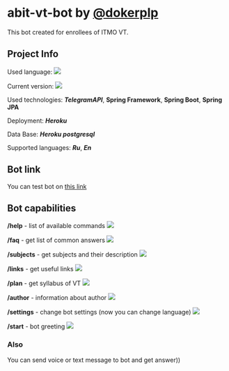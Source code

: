 # abit-vt-bot by [@dokerplp](https://github.com/dokerplp)

This bot created for enrollees of ITMO VT.

## Project Info

Used language: ![](https://img.shields.io/github/languages/top/dokerplp/abit-vt-bot?color=gree&style=flat-square)

Current version: ![](https://img.shields.io/badge/version-0.2.19-brightgreen)

Used technologies: ***TelegramAPI***, **Spring Framework**, **Spring Boot**, **Spring JPA**

Deployment: ***Heroku***

Data Base: ***Heroku postgresql***

Supported languages: ***Ru***, ***En***

## Bot link

You can test bot on [this link](https://t.me/abit_vt_bot)

## Bot capabilities

**/help** - list of available commands ![](https://img.shields.io/badge/progress-DONE-brightgreen)

**/faq** - get list of common answers ![](https://img.shields.io/badge/progress-DONE-brightgreen)

**/subjects** - get subjects and their description ![](https://img.shields.io/badge/progress-DONE-brightgreen)

**/links** - get useful links ![](https://img.shields.io/badge/progress-DONE-brightgreen)

**/plan** - get syllabus of VT ![](https://img.shields.io/badge/progress-DONE-brightgreen)

**/author** - information about author ![](https://img.shields.io/badge/progress-DONE-brightgreen)

**/settings** - change bot settings (now you can change language) ![](https://img.shields.io/badge/progress-DONE-brightgreen)

**/start** - bot greeting ![](https://img.shields.io/badge/progress-DONE-brightgreen)

### Also 

You can send voice or text message to bot and get answer))
